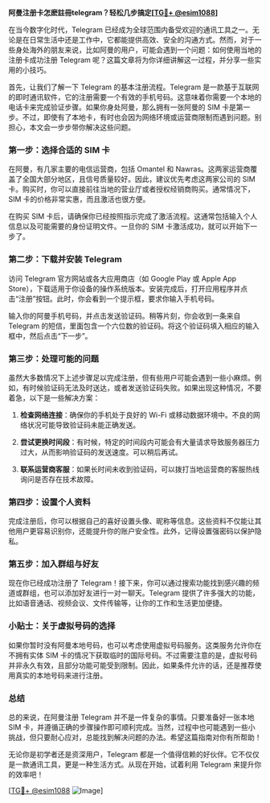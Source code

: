 **阿曼注册卡怎麽註冊telegram？轻松几步搞定[[TG💪+ @esim1088](https://t.me/s/esim1088)]**

在当今数字化时代，Telegram 已经成为全球范围内备受欢迎的通讯工具之一。无论是在日常生活中还是工作中，它都能提供高效、安全的沟通方式。然而，对于一些身处海外的朋友来说，比如阿曼的用户，可能会遇到一个问题：如何使用当地的注册卡成功注册 Telegram 呢？这篇文章将为你详细讲解这一过程，并分享一些实用的小技巧。

首先，让我们了解一下 Telegram 的基本注册流程。Telegram 是一款基于互联网的即时通讯软件，它的注册需要一个有效的手机号码。这意味着你需要一个本地的电话卡来完成验证步骤。如果你身处阿曼，那么拥有一张阿曼的 SIM 卡是第一步。不过，即使有了本地卡，有时也会因为网络环境或运营商限制而遇到问题。别担心，本文会一步步带你解决这些问题。

### 第一步：选择合适的 SIM 卡

在阿曼，有几家主要的电信运营商，包括 Omantel 和 Nawras。这两家运营商覆盖了全国大部分地区，且信号质量较好。因此，建议优先考虑这两家公司的 SIM 卡。购买时，你可以直接前往当地的营业厅或者授权经销商购买。通常情况下，SIM 卡的价格非常实惠，而且激活也很方便。

在购买 SIM 卡后，请确保你已经按照指示完成了激活流程。这通常包括输入个人信息以及可能需要的身份证明文件。一旦你的 SIM 卡激活成功，就可以开始下一步了。

### 第二步：下载并安装 Telegram

访问 Telegram 官方网站或各大应用商店（如 Google Play 或 Apple App Store），下载适用于你设备的操作系统版本。安装完成后，打开应用程序并点击“注册”按钮。此时，你会看到一个提示框，要求你输入手机号码。

输入你的阿曼手机号码，并点击发送验证码。稍等片刻，你会收到一条来自 Telegram 的短信，里面包含一个六位数的验证码。将这个验证码填入相应的输入框中，然后点击“下一步”。

### 第三步：处理可能的问题

虽然大多数情况下上述步骤足以完成注册，但有些用户可能会遇到一些小麻烦。例如，有时候验证码无法及时送达，或者发送验证码失败。如果出现这种情况，不要着急，以下是一些解决方案：

1. **检查网络连接**：确保你的手机处于良好的 Wi-Fi 或移动数据环境中。不良的网络状况可能导致验证码未能正确发送。
   
2. **尝试更换时间段**：有时候，特定的时间段内可能会有大量请求导致服务器压力过大，从而影响验证码的发送速度。可以稍后再试。

3. **联系运营商客服**：如果长时间未收到验证码，可以拨打当地运营商的客服热线询问是否存在技术故障。

### 第四步：设置个人资料

完成注册后，你可以根据自己的喜好设置头像、昵称等信息。这些资料不仅能让其他用户更容易识别你，还能提升你的账户安全性。此外，记得设置强密码以保护隐私。

### 第五步：加入群组与好友

现在你已经成功注册了 Telegram！接下来，你可以通过搜索功能找到感兴趣的频道或群组，也可以添加好友进行一对一聊天。Telegram 提供了许多强大的功能，比如语音通话、视频会议、文件传输等，让你的工作和生活更加便捷。

### 小贴士：关于虚拟号码的选择

如果你暂时没有阿曼本地号码，也可以考虑使用虚拟号码服务。这类服务允许你在不拥有实体 SIM 卡的情况下获取临时的国际号码。不过需要注意的是，虚拟号码并非永久有效，且部分功能可能受到限制。因此，如果条件允许的话，还是推荐使用真实的本地号码来进行注册。

### 总结

总的来说，在阿曼注册 Telegram 并不是一件复杂的事情。只要准备好一张本地 SIM 卡，并遵循正确的步骤操作即可顺利完成。当然，过程中也可能遇到一些小挑战，但只要耐心应对，总能找到解决问题的办法。希望这篇指南对你有所帮助！

无论你是初学者还是资深用户，Telegram 都是一个值得信赖的好伙伴。它不仅仅是一款通讯工具，更是一种生活方式。从现在开始，试着利用 Telegram 来提升你的效率吧！

[[TG💪+ @esim1088](https://t.me/s/esim1088) ![Image](https://i.postimg.cc/4NQfJmqS/Snipaste-2025-05-13-00-14-12.png)]